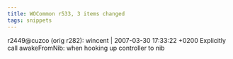 ```yaml
---
title: WOCommon r533, 3 items changed
tags: snippets
---
```


r2449@cuzco (orig r282): wincent | 2007-03-30 17:33:22 +0200 Explicitly call awakeFromNib: when hooking up controller to nib
